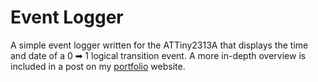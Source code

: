 # Event Logger

A simple event logger written for the ATTiny2313A that displays the time and date of a 0 ➡ 1 logical transition event. A more in-depth overview is included in a post on my [portfolio](https://www.nazzalnaseer.me/uart-communicating-with-the-terminal/) website. 
